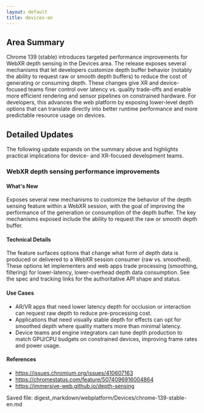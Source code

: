 ```yaml
---
layout: default
title: devices-en
---
```


## Area Summary

Chrome 139 (stable) introduces targeted performance improvements for WebXR depth sensing in the Devices area. The release exposes several mechanisms that let developers customize depth buffer behavior (notably the ability to request raw or smooth depth buffers) to reduce the cost of generating or consuming depth. These changes give XR and device-focused teams finer control over latency vs. quality trade-offs and enable more efficient rendering and sensor pipelines on constrained hardware. For developers, this advances the web platform by exposing lower-level depth options that can translate directly into better runtime performance and more predictable resource usage on devices.

## Detailed Updates

The following update expands on the summary above and highlights practical implications for device- and XR-focused development teams.

### WebXR depth sensing performance improvements

#### What's New
Exposes several new mechanisms to customize the behavior of the depth sensing feature within a WebXR session, with the goal of improving the performance of the generation or consumption of the depth buffer. The key mechanisms exposed include the ability to request the raw or smooth depth buffer.

#### Technical Details
The feature surfaces options that change what form of depth data is produced or delivered to a WebXR session consumer (raw vs. smoothed). These options let implementers and web apps trade processing (smoothing, filtering) for lower-latency, lower-overhead depth data consumption. See the spec and tracking links for the authoritative API shape and status.

#### Use Cases
- AR/VR apps that need lower latency depth for occlusion or interaction can request raw depth to reduce pre-processing cost.  
- Applications that need visually stable depth for effects can opt for smoothed depth where quality matters more than minimal latency.  
- Device teams and engine integrators can tune depth production to match GPU/CPU budgets on constrained devices, improving frame rates and power usage.

#### References
- https://issues.chromium.org/issues/410607163
- https://chromestatus.com/feature/5074096916004864
- https://immersive-web.github.io/depth-sensing

Saved file: digest_markdown/webplatform/Devices/chrome-139-stable-en.md
